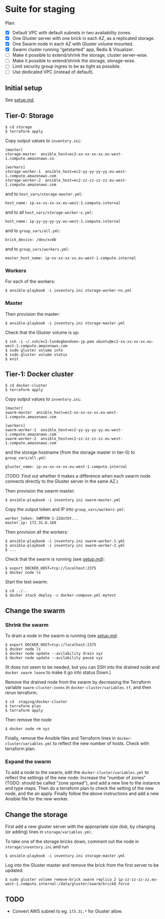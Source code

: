 # Suite for staging

Plan:

* [x] Default VPC with default subnets in two availability zones.
* [x] One Gluster server with one brick in each AZ, as a replicated storage.
* [x] One Swarm node in each AZ with Gluster volume mounted.
* [x] Swarm cluster running "getstarted" app, Redis & Visualizer.
* [ ] Make it possible to extend/shrink the storage, cluster server-wise.
* [ ] Make it possible to extend/shrink the storage, storage-wise.
* [ ] Limit security group ingres to be as tight as possible.
* [ ] Use dedicated VPC (instead of default).

## Initial setup

See [setup.md](../setup.md).

## Tier-0: Storage

    $ cd storage
    $ terraform apply

Copy output values to `inventory.ini`:

    [master]
    storage-master  ansible_host=ec2-xx-xx-xx-xx.eu-west-1.compute.amazonaws.co

    [workers]
    storage-worker-1  ansible_host=ec2-yy-yy-yy-yy.eu-west-1.compute.amazonaws.com
    storage-worker-2  ansible_host=ec2-zz-zz-zz-zz.eu-west-1.compute.amazonaws.com

and to `host_vars/storage-master.yml`:

    host_name: ip-xx-xx-xx-xx.eu-west-1.compute.internal

and to all `host_vars/storage-worker-x.yml`:

    host_name: ip-yy-yy-yy-yy.eu-west-1.compute.internal

and to `group_vars/all.yml`:

    brick_device: /dev/xvdb

and to `group_vars/workers.yml`:

    master_host_name: ip-xx-xx-xx-xx.eu-west-1.compute.internal

### Workers

For each of the workers:

    $ ansible-playbook -i inventory.ini storage-worker-nn.yml

### Master

Then provision the master:

    $ ansible-playbook -i inventory.ini storage-master.yml

Check that the Gluster volume is up:

    $ ssh -i ~/.ssh/ec2-lundogbendsen-jp.pem ubuntu@ec2-xx-xx-xx-xx.eu-west-1.compute.amazonaws.com
    $ sudo gluster volume info
    $ sudo gluster volume status
    $ exit

## Tier-1: Docker cluster

    $ cd docker-cluster
    $ terraform apply

Copy output values to `inventory.ini`:

    [master]
    swarm-master  ansible_host=ec2-xx-xx-xx-xx.eu-west-1.compute.amazonaws.com

    [workers]
    swarm-worker-1  ansible_host=ec2-yy-yy-yy-yy.eu-west-1.compute.amazonaws.com
    swarm-worker-2  ansible_host=ec2-zz-zz-zz-zz.eu-west-1.compute.amazonaws.com

and the storage hostname (from the storage master in tier-0) to `group_vars/all.yml`:

    gluster_name: ip-xx-xx-xx-xx.eu-west-1.compute.internal

(TODO: Find out whether it makes a difference when each swarm node connects directly to the Gluster server in the same AZ.)

Then provision the swarm master:

    $ ansible-playbook -i inventory.ini swarm-master.yml

Copy the output token and IP into `group_vars/workers.yml`:

    worker_token: SWMTKN-1-22dxtbt...
    master_ip: 172.31.6.169

Then provision all the workers:

    $ ansible-playbook -i inventory.ini swarm-worker-1.yml
    $ ansible-playbook -i inventory.ini swarm-worker-2.yml
    $ ...

Check that the swarm is running (see [setup.md](../../setup.md)):

    $ export DOCKER_HOST=tcp://localhost:2375
    $ docker node ls

Start the test swarm:

    $ cd ../..
    $ docker stack deploy -c docker-compose.yml mytest

## Change the swarm  

### Shrink the swarm 

To drain a node in the swarm is running (see [setup.md](../../setup.md):

    $ export DOCKER_HOST=tcp://localhost:2375
    $ docker node ls
    $ docker node update --avilability drain xyz
    $ docker node update --avilability pause xyz

(It does not seem to be needed, but you can SSH into the drained node and `docker swarm leave` to make it go into status Down.)

Remove the drained node from the swarm by decreasing the Terraform variable `swarm-cluster-zones` in `docker-cluster/variables.tf`, and then rerun terraform.

    $ cd  staging/docker-cluster
    $ terraform plan
    $ terraform apply

Then remove the node

    $ docker node rm xyz

Finally, remove the Ansible files and Terraform lines in `docker-cluster/variables.yml` to reflect the new number of hosts.  Check with terraform plan.

### Expand the swarm 

To add a node to the swarm, edit the `docker-cluster/variables.yml` to reflect the settings of the new node: Increase the "number of zones" (TODO: should be called "zone spread"), and add a new line to the instance and type maps.  Then do a terraform plan to check the setting of the new node, and the an apply.  Finally follow the above instructions and add a new Ansible file for the new worker.

## Change the storage

First add a new gluster server with the appropriate size disk, by changing (or adding) lines in `storage/variables.yml`.

To take one of the storage bricks down, comment out the node in `storage/inventory.ini` and run

    $ ansible-playbook -i inventory.ini storage-master.yml

Log into the Gluster master and remove the brick from the first server to be updated:

    $ sudo gluster volume remove-brick swarm replica 2 ip-zz-zz-zz-zz.eu-west-1.compute.internal:/data/gluster/swarm/brick0 force



## TODO

- Convert AWS subnet to eg. `173.31.*` for Gluster allow.
